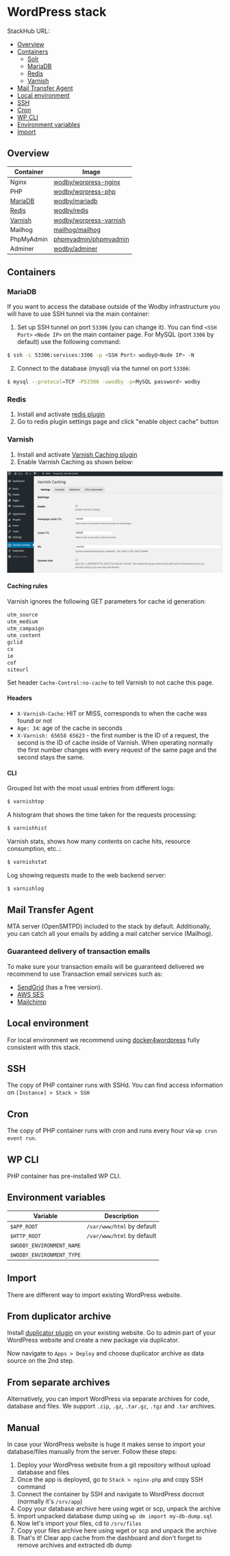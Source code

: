 # WordPress stack

StackHub URL: 

* [Overview](#overview)
* [Containers](#containers)
  * [Solr](#solr)
  * [MariaDB](#mariadb)
  * [Redis](#redis)
  * [Varnish](#varnish)
* [Mail Transfer Agent](#mail-transfer-agent)
* [Local environment](#local-environment)
* [SSH](#ssh)
* [Cron](#cron)
* [WP CLI](#wp-cli)
* [Environment variables](#environment-variables)
* [Import](#import)

## Overview

[wodby/worpress-nginx]: https://github.com/wodby/worpress-nginx
[wodby/worpress-php]: https://github.com/wodby/worpress-php
[wodby/mariadb]: https://github.com/wodby/mariadb
[wodby/redis]: https://github.com/wodby/redis
[wodby/worpress-varnish]: https://github.com/wodby/worpress-varnish
[wodby/adminer]: https://github.com/wodby/adminer
[phpmyadmin/phpmyadmin]: https://hub.docker.com/r/phpmyadmin/phpmyadmin
[mailhog/mailhog]: https://hub.docker.com/r/mailhog/mailhog

| Container | Image |
| --------- | ----------- |
| Nginx | [wodby/worpress-nginx] |
| PHP | [wodby/worpress-php] |
| [MariaDB](#mariadb) | [wodby/mariadb] |
| [Redis](#redis) | [wodby/redis] |
| [Varnish](#varnish) | [wodby/worpress-varnish] |
| Mailhog | [mailhog/mailhog] |
| PhpMyAdmin | [phpmyadmin/phpmyadmin] |
| Adminer | [wodby/adminer] |

## Containers

### MariaDB

If you want to access the database outside of the Wodby infrastructure you will have to use SSH tunnel via the main container:

1. Set up SSH tunnel on port `53306` (you can change it). You can find `<SSH Port>` `<Node IP>` on the main container page. For MySQL (port `3306` by default) use the following command:

```bash
$ ssh -L 53306:services:3306 -p <SSH Port> wodby@<Node IP> -N
```

2. Connect to the database (mysql) via the tunnel on port `53306`:
```bash
$ mysql --protocol=TCP -P53306 -uwodby -p<MySQL password> wodby
```

### Redis

1. Install and activate <a href="https://wordpress.org/plugins/redis-cache/" target="_blank">redis plugin</a>
2. Go to redis plugin settings page and click "enable object cache" button

### Varnish

1. Install and activate <a href="https://wordpress.org/plugins/vcaching/" target="_blank">Varnish Caching plugin</a>
2. Enable Varnish Caching as shown below:

![](_images/wp-varnish-caching.png)

#### Caching rules

Varnish ignores the following GET parameters for cache id generation:

```
utm_source
utm_medium
utm_campaign
utm_content
gclid
cx
ie
cof
siteurl
```

Set header `Cache-Control:no-cache` to tell Varnish to not cache this page.

#### Headers

* `X-Varnish-Cache`: HIT or MISS, corresponds to when the cache was found or not
* `Age: 34`: age of the cache in seconds
* `X-Varnish: 65658 65623` - the first number is the ID of a request, the second is the ID of cache inside of Varnish. When operating normally the first number changes with every request of the same page and the second stays the same.

#### CLI

Grouped list with the most usual entries from different logs:
```bash
$ varnishtop
```

A histogram that shows the time taken for the requests processing:
```bash
$ varnishhist
```

Varnish stats, shows how many contents on cache hits, resource consumption, etc..:
```bash
$ varnishstat
```

Log showing requests made to the web backend server:
```bash
$ varnishlog
```

## Mail Transfer Agent

MTA server (OpenSMTPD) included to the stack by default. Additionally, you can catch all your emails by adding a mail catcher service (Mailhog).

### Guaranteed delivery of transaction emails

To make sure your transaction emails will be guaranteed delivered we recommend to use Transaction email services such as:

* <a href="http://sendgrid.com/" target="_blank">SendGrid</a> (has a free version). 
* <a href="https://aws.amazon.com/ses/" target="_blank">AWS SES</a>
* <a href="http://mailchimp.com/" target="_blank">Mailchimp</a>

## Local environment

For local environment we recommend using [docker4wordpress](https://github.com/wodby/docker4wordpress) fully consistent with this stack.

## SSH

The copy of PHP container runs with SSHd. You can find access information on `[Instance] > Stack > SSH`

## Cron

The copy of PHP container runs with cron and runs every hour via `wp cron event run`.

## WP CLI

PHP container has pre-installed WP CLI. 

## Environment variables

| Variable  | Description |
| --------- | ----------- |
| `$APP_ROOT`               | `/var/www/html` by default |
| `$HTTP_ROOT`              | `/var/www/html` by default |
| `$WODBY_ENVIRONMENT_NAME` | |
| `$WODBY_ENVIRONMENT_TYPE` | |

## Import

There are different way to import existing WordPress website.

## From duplicator archive

Install <a href="https://wordpress.org/plugins/duplicator/" target="_blank">duplicator plugin</a> on your existing website. Go to admin part of your WordPress website and create a new package via duplicator.

Now navigate to `Apps > Deploy` and choose duplicator archive as data source on the 2nd step.

## From separate archives

Alternatively, you can import WordPress via separate archives for code, database and files. We support `.zip`, `.gz`, `.tar.gz`, `.tgz` and `.tar` archives.

## Manual

In case your WordPress website is huge it makes sense to import your database/files manually from the server. Follow these steps:

1. Deploy your WordPress website from a git repository without upload database and files
2. Once the app is deployed, go to `Stack > nginx-php` and copy SSH command
3. Connect the container by SSH and navigate to WordPress docroot (normally it's `/srv/app`)
4. Copy your database archive here using wget or scp, unpack the archive
5. Import unpacked database dump using `wp dm import my-db-dump.sql`
6. Now let's import your files, cd to `/srv/files`
7. Copy your files archive here using wget or scp and unpack the archive
8. That's it! Clear app cache from the dashboard and don't forget to remove archives and extracted db dump
